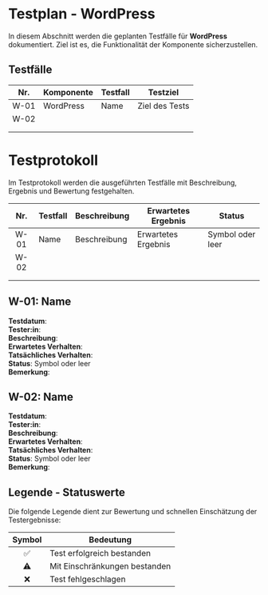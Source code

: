 # Testplan - WordPress
In diesem Abschnitt werden die geplanten Testfälle für **WordPress** dokumentiert. Ziel ist es, die Funktionalität der Komponente sicherzustellen.

## Testfälle
| Nr. | Komponente | Testfall | Testziel |
| :-: | --- | --- | --- |
| W-01 | WordPress | Name | Ziel des Tests |
| W-02 |  |  |  |
|  |  |  |  |
|  |  |  |  |

# Testprotokoll
Im Testprotokoll werden die ausgeführten Testfälle mit Beschreibung, Ergebnis und Bewertung festgehalten.

| Nr. | Testfall | Beschreibung | Erwartetes Ergebnis | Status |
| :-: | --- | --- | --- | --- |
| W-01 | Name | Beschreibung | Erwartetes Ergebnis | Symbol oder leer |
| W-02 |  |  |  |  |
|  |  |  |  |  |
|  |  |  |  |  |

## W-01: Name
**Testdatum**:  
**Tester:in**:  
**Beschreibung**:  
**Erwartetes Verhalten**:  
**Tatsächliches Verhalten**:  
**Status**: Symbol oder leer  
**Bemerkung**:  

## W-02: Name
**Testdatum**:  
**Tester:in**:  
**Beschreibung**:  
**Erwartetes Verhalten**:  
**Tatsächliches Verhalten**:  
**Status**: Symbol oder leer  
**Bemerkung**:  

## Legende - Statuswerte
Die folgende Legende dient zur Bewertung und schnellen Einschätzung der Testergebnisse:

| Symbol | Bedeutung |
| :-: | --- |
| ✅ | Test erfolgreich bestanden |
| ⚠️ | Mit Einschränkungen bestanden |
| ❌ | Test fehlgeschlagen |
